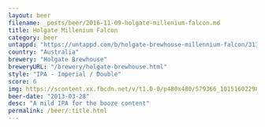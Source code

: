 ```yaml
---
layout: beer
filename: _posts/beer/2016-11-09-holgate-millenium-falcon.md
title: Holgate Millenium Falcon
category: beer
untappd: "https://untappd.com/b/holgate-brewhouse-millennium-falcon/313871"
country: "Australia"
brewery: "Holgate Brewhouse"
breweryURL: "/brewery/holgate-brewhouse.html"
style: "IPA - Imperial / Double"
score: 6
img: https://scontent.xx.fbcdn.net/v/t1.0-0/p480x480/579366_10151602298783745_1455893061_n.jpg?oh=51cbed7ef4b8035986fdd9519aa49a97&oe=5A74ED26
beer-date: "2013-03-28"
desc: "A mild IPA for the booze content"
permalink: /beer/:title.html
---
```

